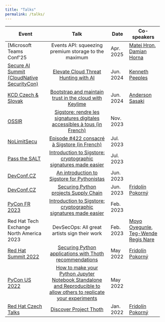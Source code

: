 ```yaml
---
title: "Talks"
permalink: /talks/
---
```


| Event         | Talk  | Date | Co-speakers
|---------------|:------:|------|-----------|
| [Microsoft Teams Conf'25 | Events API: squeezing premium storage to the maximum | Apr. 2025 | [Matej Hron](https://cz.linkedin.com/in/matejhron), [Damian Horna](https://www.linkedin.com/in/damianhorna/)|
| [Secure AI Summit (CloudNative SecurityCon)](https://events.linuxfoundation.org/cloudnativesecuritycon-north-america/) | [Elevate Cloud Threat Hunting with AI](https://secureaisummit2024.sched.com/event/1dBWF/elevate-cloud-threat-hunting-with-ai-kenneth-peeples-maya-costantini-red-hat) | Jun. 2024 | [Kenneth Peeples](https://www.linkedin.com/in/kennethpeeples/) |
| [KCD Czech & Slovak](https://community.cncf.io/events/details/cncf-kcd-czech-slovak-presents-kcd-czech-slovak-2024/) | [Bootstrap and maintain trust in the cloud with Keylime](https://www.youtube.com/watch?v=8FSaYcJgQXo&t=15725s&pp=ygVFa2NkIGN6ZWNoIDIwMjQgQm9vdHN0cmFwIGFuZCBtYWludGFpbiB0cnVzdCBpbiB0aGUgY2xvdWQgd2l0aCBLZXlsaW1l) | Jun. 2024 | [Anderson Sasaki](https://de.linkedin.com/in/anderson-toshiyuki-sasaki-7519908) |
| [OSSIR](https://www.ossir.org/) | [Sigstore: rendre les signatures digitales accessibles à tous (in French)](https://youtu.be/cOEwalxCFhw) | Nov. 2023 |
| [NoLimitSecu](https://www.nolimitsecu.fr/) | [Episode #422 consacré à Sigstore (in French)](https://www.nolimitsecu.fr/sigstore/) | Jul. 2023 |
| [Pass the SALT](https://www.pass-the-salt.org/) | [Introduction to Sigstore: cryptographic signatures made easier](https://cfp.pass-the-salt.org/pts2023/talk/9XNUZL/) | Jul. 2023 |
| [DevConf.CZ](https://www.devconf.info/cz/) | [An introduction to Sigstore for Pythonistas](https://youtu.be/3wgdyGB5KnI) | Jun. 2023 |
| [DevConf.CZ](https://www.devconf.info/cz/) | [Securing Python projects Supply Chain](https://youtu.be/jXoKPlVLQCc?si=Sf4gR64pvUcekd5I) | Jun. 2023 | [Fridolín Pokorný](https://fridex.github.io/) |
| [PyCon FR 2023](https://www.pycon.fr/2023/en/index.html) | [Introduction to Sigstore: cryptographic signatures made easier](https://www.pycon.fr/2023/en/talks/30m.html#introduction-to-sigstore-crypt) | Feb. 2023 |
| Red Hat Tech Exchange North America 2023 | DevSecOps: All great artists sign their work | Feb. 2023 | [Moyo Oyegunle](https://www.linkedin.com/in/moyo-oyegunle-51ba5017), [Teg-Wende Regis Nare](https://www.linkedin.com/in/teg-wendenare) |
| [Red Hat Summit 2022](https://www.redhat.com/en/summit) | [Securing Python applications with Thoth recommendations](https://events.experiences.redhat.com/widget/redhat/sum22/SessionCatalog22/session/16396653159380015xT4) | May 2022 | [Fridolín Pokorný](https://fridex.github.io/) |
| [PyCon US 2022](https://pycon.org/) | [How to make your Python Jupyter Notebook Standalone and Reproducible to allow others to replicate your experiments](https://www.youtube.com/watch?v=xJddVw_ALgY&ab_channel=PyConUS) | May 2022 |
| [Red Hat Czech Talks](https://www.youtube.com/c/RedHatDevelopers/featured) | [Discover Project Thoth](https://www.youtube.com/watch?v=2CFkHlSewKY&t=1s) | Jan. 2022 | [Fridolín Pokorný](https://fridex.github.io/) |
